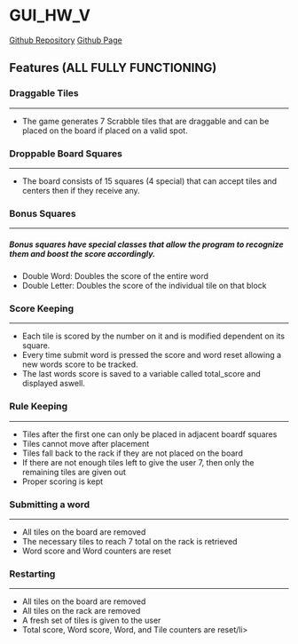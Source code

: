 # GUI_HW_V

[Github Repository](https://github.com/nunommestre/GUI_HW_V)
[Github Page](https://nunommestre.github.io/GUI_HW_V/)

## Features (ALL FULLY FUNCTIONING)


### Draggable Tiles

---

<ul>
  <li>The game generates 7 Scrabble tiles that are draggable and can be placed on the board if placed on a valid spot.</li>
</ul>

### Droppable Board Squares

---

<ul>
  <li>The board consists of 15 squares (4 special) that can accept tiles and centers then if they receive any.</li>
</ul>

### Bonus Squares

---

##### Bonus squares have special classes that allow the program to recognize them and boost the score accordingly.

<ul>
  <li>Double Word: Doubles the score of the entire word</li>
  <li>Double Letter: Doubles the score of the individual tile on that block</li>
</ul>

### Score Keeping

---

<ul>
  <li>Each tile is scored by the number on it and is modified dependent on its square.</li>
  <li>Every time submit word is pressed the score and word reset allowing a new words score to be tracked.</li>
  <li>The last words score is saved to a variable called total_score and displayed aswell.</li>
</ul>

### Rule Keeping

---

<ul>
  <li>Tiles after the first one can only be placed in adjacent boardf squares</li>
  <li>Tiles cannot move after placement</li>
  <li>Tiles fall back to the rack if they are not placed on the board</li>
  <li>If there are not enough tiles left to give the user 7, then only the remaining tiles are given out</li>
  <li>Proper scoring is kept</li>
</ul>

### Submitting a word

---

<ul>
  <li>All tiles on the board are removed</li>
  <li>The necessary tiles to reach 7 total on the rack is retrieved</li>
  <li>Word score and Word counters are reset</li>
</ul>

### Restarting

---

<ul>
  <li>All tiles on the board are removed</li>
  <li>All tiles on the rack are removed</li>
  <li>A fresh set of tiles is given to the user</li>
  <li>Total score, Word score, Word, and Tile counters are reset/li>
</ul>
